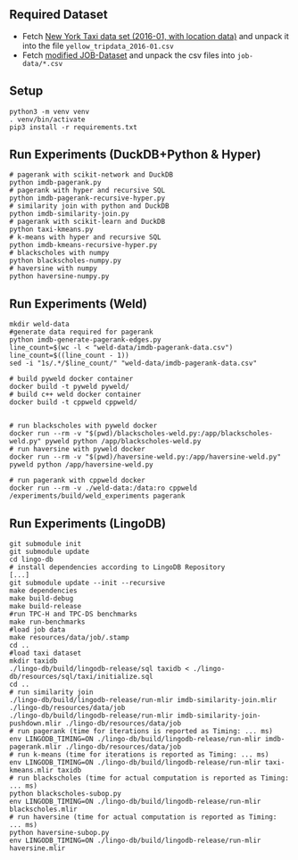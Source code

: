 ## Required Dataset
* Fetch [New York Taxi data set (2016-01, with location data)](https://www.kaggle.com/datasets/elemento/nyc-yellow-taxi-trip-data?select=yellow_tripdata_2016-01.csv) and unpack it into the file `yellow_tripdata_2016-01.csv`
* Fetch [modified JOB-Dataset](https://db.in.tum.de/~schmidt/dbgen/job/imdb.tzst) and unpack the csv files into `job-data/*.csv`
## Setup
```shell
python3 -m venv venv
. venv/bin/activate
pip3 install -r requirements.txt
``` 

## Run Experiments (DuckDB+Python & Hyper)
```shell
# pagerank with scikit-network and DuckDB
python imdb-pagerank.py
# pagerank with hyper and recursive SQL
python imdb-pagerank-recursive-hyper.py
# similarity join with python and DuckDB
python imdb-similarity-join.py
# pagerank with scikit-learn and DuckDB
python taxi-kmeans.py
# k-means with hyper and recursive SQL
python imdb-kmeans-recursive-hyper.py
# blackscholes with numpy
python blackscholes-numpy.py
# haversine with numpy
python haversine-numpy.py
```

## Run Experiments (Weld)
```shell
mkdir weld-data
#generate data required for pagerank
python imdb-generate-pagerank-edges.py
line_count=$(wc -l < "weld-data/imdb-pagerank-data.csv")
line_count=$((line_count - 1))
sed -i "1s/.*/$line_count/" "weld-data/imdb-pagerank-data.csv"

# build pyweld docker container
docker build -t pyweld pyweld/
# build c++ weld docker container
docker build -t cppweld cppweld/


# run blackscholes with pyweld docker
docker run --rm -v "$(pwd)/blackscholes-weld.py:/app/blackscholes-weld.py" pyweld python /app/blackscholes-weld.py
# run haversine with pyweld docker
docker run --rm -v "$(pwd)/haversine-weld.py:/app/haversine-weld.py" pyweld python /app/haversine-weld.py

# run pagerank with cppweld docker
docker run --rm -v ./weld-data:/data:ro cppweld /experiments/build/weld_experiments pagerank
```

## Run Experiments (LingoDB)
```shell
git submodule init
git submodule update 
cd lingo-db
# install dependencies according to LingoDB Repository
[...]
git submodule update --init --recursive
make dependencies
make build-debug
make build-release
#run TPC-H and TPC-DS benchmarks
make run-benchmarks
#load job data
make resources/data/job/.stamp
cd ..
#load taxi dataset
mkdir taxidb 
./lingo-db/build/lingodb-release/sql taxidb < ./lingo-db/resources/sql/taxi/initialize.sql
cd ..
# run similarity join
./lingo-db/build/lingodb-release/run-mlir imdb-similarity-join.mlir ./lingo-db/resources/data/job
./lingo-db/build/lingodb-release/run-mlir imdb-similarity-join-pushdown.mlir ./lingo-db/resources/data/job
# run pagerank (time for iterations is reported as Timing: ... ms)
env LINGODB_TIMING=ON ./lingo-db/build/lingodb-release/run-mlir imdb-pagerank.mlir ./lingo-db/resources/data/job
# run k-means (time for iterations is reported as Timing: ... ms)
env LINGODB_TIMING=ON ./lingo-db/build/lingodb-release/run-mlir taxi-kmeans.mlir taxidb
# run blackscholes (time for actual computation is reported as Timing: ... ms)
python blackscholes-subop.py
env LINGODB_TIMING=ON ./lingo-db/build/lingodb-release/run-mlir blackscholes.mlir
# run haversine (time for actual computation is reported as Timing: ... ms)
python haversine-subop.py
env LINGODB_TIMING=ON ./lingo-db/build/lingodb-release/run-mlir haversine.mlir

```